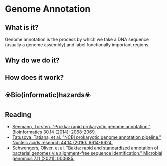 # Genome Annotation
## What is it?
Genome annotation is the process by which we take a DNA sequence (usually a genome assembly) and label functionally important regions.
## Why do we do it?
## How does it work?
## ☣️Bio(informatic)hazards☣️
## Reading
[comment]: <> (use MLA citations here)
 - [Seemann, Torsten. "Prokka: rapid prokaryotic genome annotation." Bioinformatics 30.14 (2014): 2068-2069.](https://doi.org/10.1093/bioinformatics/btu153)
 - [Tatusova, Tatiana, et al. "NCBI prokaryotic genome annotation pipeline." Nucleic acids research 44.14 (2016): 6614-6624.](https://doi.org/10.1093/nar/gkw569)
 - [Schwengers, Oliver, et al. "Bakta: rapid and standardized annotation of bacterial genomes via alignment-free sequence identification." Microbial genomics 7.11 (2021): 000685.](https://doi.org/10.1099/mgen.0.000685)
